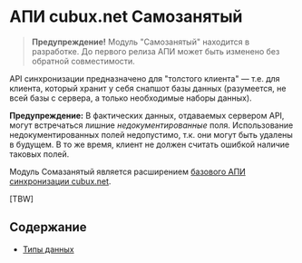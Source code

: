 АПИ cubux.net Самозанятый
=========================

> **Предупреждение!** Модуль "Самозанятый" находится в разработке. До первого
> релиза АПИ может быть изменено без обратной совместимости.

API синхронизации предназначено для "толстого клиента" — т.е. для
клиента, который хранит у себя снапшот базы данных (разумеется, не всей
базы с сервера, а только необходимые наборы данных).

**Предупреждение:** В фактических данных, отдаваемых сервером API, могут
встречаться лишние _недокументированные_ поля. Использование
недокументированных полей недопустимо, т.к. они могут быть удалены в
будущем. В то же время, клиент не должен считать ошибкой наличие таковых
полей.

Модуль Сомазанятый является расширением
[базового АПИ синхронизации cubux.net](https://github.com/cubux-net/cubux-net-api-v2).

\[TBW]


Содержание
----------

*   [Типы данных](type/README.md)
